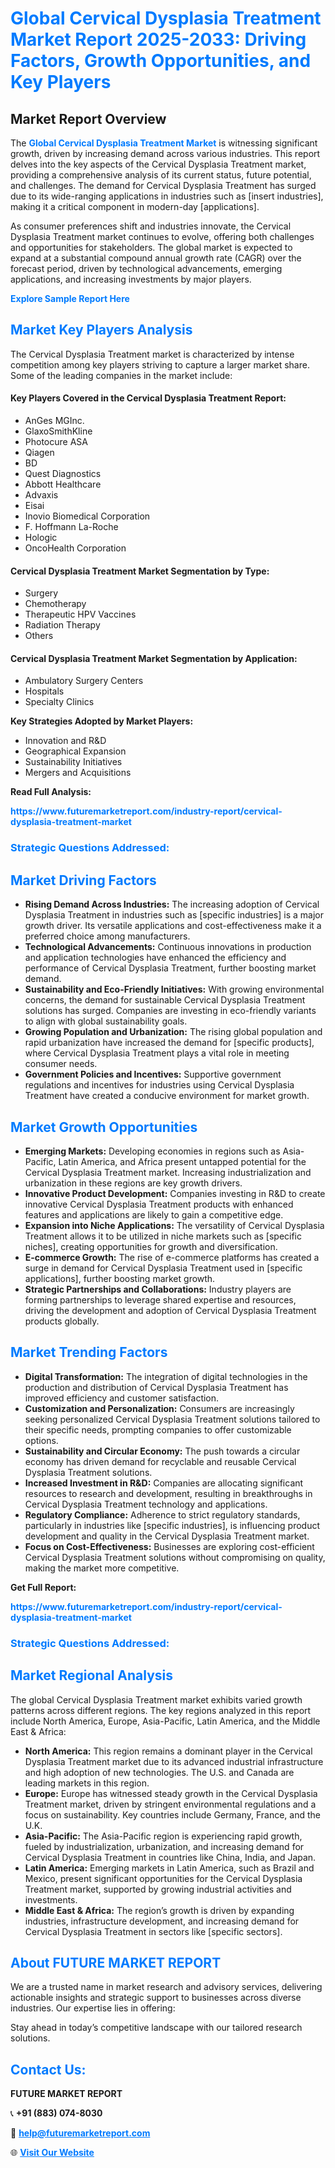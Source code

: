 <h1 style="color: #007BFF;">Global Cervical Dysplasia Treatment Market Report 2025-2033: Driving Factors, Growth Opportunities, and Key Players</h1>

<section id="overview">
<h2>Market Report Overview</h2>
<p>The <a href="https://www.futuremarketreport.com/industry-report/cervical-dysplasia-treatment-market" style="color: #007BFF; text-decoration: none;"><strong>Global Cervical Dysplasia Treatment Market</strong></a> is witnessing significant growth, driven by increasing demand across various industries. This report delves into the key aspects of the Cervical Dysplasia Treatment market, providing a comprehensive analysis of its current status, future potential, and challenges. The demand for Cervical Dysplasia Treatment has surged due to its wide-ranging applications in industries such as [insert industries], making it a critical component in modern-day [applications].</p>
<p>As consumer preferences shift and industries innovate, the Cervical Dysplasia Treatment market continues to evolve, offering both challenges and opportunities for stakeholders. The global market is expected to expand at a substantial compound annual growth rate (CAGR) over the forecast period, driven by technological advancements, emerging applications, and increasing investments by major players.</p>
</section>

<section id="overview">
<p><a href="https://www.futuremarketreport.com/request-sample/reportId=47034" style="color: #007BFF; text-decoration: none;"><strong>Explore Sample Report Here</strong></a></p>
</section>

<section id="key-players">
<h2 style="color: #007BFF;">Market Key Players Analysis</h2>
<p>The Cervical Dysplasia Treatment market is characterized by intense competition among key players striving to capture a larger market share. Some of the leading companies in the market include:</p>
<h4>Key Players Covered in the Cervical Dysplasia Treatment Report:</h4>
<ul><li>AnGes MGInc.</li><li>GlaxoSmithKline</li><li>Photocure ASA</li><li>Qiagen</li><li>BD</li><li>Quest Diagnostics</li><li>Abbott Healthcare</li><li>Advaxis</li><li>Eisai</li><li>Inovio Biomedical Corporation</li><li>F. Hoffmann La-Roche</li><li>Hologic</li><li>OncoHealth Corporation</li></ul>
<h4>Cervical Dysplasia Treatment Market Segmentation by Type:</h4>
<ul><li>Surgery</li><li>Chemotherapy</li><li>Therapeutic HPV Vaccines</li><li>Radiation Therapy</li><li>Others</li></ul>

<h4>Cervical Dysplasia Treatment Market Segmentation by Application:</h4>
<ul><li>Ambulatory Surgery Centers</li><li>Hospitals</li><li>Specialty Clinics</li></ul>
<p><strong>Key Strategies Adopted by Market Players:</strong></p>
<ul>
<li>Innovation and R&D</li>
<li>Geographical Expansion</li>
<li>Sustainability Initiatives</li>
<li>Mergers and Acquisitions</li>
</ul>
</section>

<section>
<p><strong>Read Full Analysis: </strong></p><a href="https://www.futuremarketreport.com/industry-report/cervical-dysplasia-treatment-market" style="color: #007BFF; text-decoration: none;"><strong>https://www.futuremarketreport.com/industry-report/cervical-dysplasia-treatment-market</strong></a>
<h3 style="color: #007BFF;">Strategic Questions Addressed:</h3>
</section>

<section id="driving-factors">
<h2 style="color: #007BFF;">Market Driving Factors</h2>
<ul>
<li><strong>Rising Demand Across Industries:</strong> The increasing adoption of Cervical Dysplasia Treatment in industries such as [specific industries] is a major growth driver. Its versatile applications and cost-effectiveness make it a preferred choice among manufacturers.</li>
<li><strong>Technological Advancements:</strong> Continuous innovations in production and application technologies have enhanced the efficiency and performance of Cervical Dysplasia Treatment, further boosting market demand.</li>
<li><strong>Sustainability and Eco-Friendly Initiatives:</strong> With growing environmental concerns, the demand for sustainable Cervical Dysplasia Treatment solutions has surged. Companies are investing in eco-friendly variants to align with global sustainability goals.</li>
<li><strong>Growing Population and Urbanization:</strong> The rising global population and rapid urbanization have increased the demand for [specific products], where Cervical Dysplasia Treatment plays a vital role in meeting consumer needs.</li>
<li><strong>Government Policies and Incentives:</strong> Supportive government regulations and incentives for industries using Cervical Dysplasia Treatment have created a conducive environment for market growth.</li>
</ul>
</section>

<section id="growth-opportunities">
<h2 style="color: #007BFF;">Market Growth Opportunities</h2>
<ul>
<li><strong>Emerging Markets:</strong> Developing economies in regions such as Asia-Pacific, Latin America, and Africa present untapped potential for the Cervical Dysplasia Treatment market. Increasing industrialization and urbanization in these regions are key growth drivers.</li>
<li><strong>Innovative Product Development:</strong> Companies investing in R&D to create innovative Cervical Dysplasia Treatment products with enhanced features and applications are likely to gain a competitive edge.</li>
<li><strong>Expansion into Niche Applications:</strong> The versatility of Cervical Dysplasia Treatment allows it to be utilized in niche markets such as [specific niches], creating opportunities for growth and diversification.</li>
<li><strong>E-commerce Growth:</strong> The rise of e-commerce platforms has created a surge in demand for Cervical Dysplasia Treatment used in [specific applications], further boosting market growth.</li>
<li><strong>Strategic Partnerships and Collaborations:</strong> Industry players are forming partnerships to leverage shared expertise and resources, driving the development and adoption of Cervical Dysplasia Treatment products globally.</li>
</ul>
</section>

<section id="trending-factors">
<h2 style="color: #007BFF;">Market Trending Factors</h2>
<ul>
<li><strong>Digital Transformation:</strong> The integration of digital technologies in the production and distribution of Cervical Dysplasia Treatment has improved efficiency and customer satisfaction.</li>
<li><strong>Customization and Personalization:</strong> Consumers are increasingly seeking personalized Cervical Dysplasia Treatment solutions tailored to their specific needs, prompting companies to offer customizable options.</li>
<li><strong>Sustainability and Circular Economy:</strong> The push towards a circular economy has driven demand for recyclable and reusable Cervical Dysplasia Treatment solutions.</li>
<li><strong>Increased Investment in R&D:</strong> Companies are allocating significant resources to research and development, resulting in breakthroughs in Cervical Dysplasia Treatment technology and applications.</li>
<li><strong>Regulatory Compliance:</strong> Adherence to strict regulatory standards, particularly in industries like [specific industries], is influencing product development and quality in the Cervical Dysplasia Treatment market.</li>
<li><strong>Focus on Cost-Effectiveness:</strong> Businesses are exploring cost-efficient Cervical Dysplasia Treatment solutions without compromising on quality, making the market more competitive.</li>
</ul>
</section>

<section>
<p><strong>Get Full Report: </strong></p><a href="https://www.futuremarketreport.com/industry-report/cervical-dysplasia-treatment-market" style="color: #007BFF; text-decoration: none;"><strong>https://www.futuremarketreport.com/industry-report/cervical-dysplasia-treatment-market</strong></a>
<h3 style="color: #007BFF;">Strategic Questions Addressed:</h3>
</section>


<section id="regional-analysis">
<h2 style="color: #007BFF;">Market Regional Analysis</h2>
<p>The global Cervical Dysplasia Treatment market exhibits varied growth patterns across different regions. The key regions analyzed in this report include North America, Europe, Asia-Pacific, Latin America, and the Middle East & Africa:</p>
<ul>
<li><strong>North America:</strong> This region remains a dominant player in the Cervical Dysplasia Treatment market due to its advanced industrial infrastructure and high adoption of new technologies. The U.S. and Canada are leading markets in this region.</li>
<li><strong>Europe:</strong> Europe has witnessed steady growth in the Cervical Dysplasia Treatment market, driven by stringent environmental regulations and a focus on sustainability. Key countries include Germany, France, and the U.K.</li>
<li><strong>Asia-Pacific:</strong> The Asia-Pacific region is experiencing rapid growth, fueled by industrialization, urbanization, and increasing demand for Cervical Dysplasia Treatment in countries like China, India, and Japan.</li>
<li><strong>Latin America:</strong> Emerging markets in Latin America, such as Brazil and Mexico, present significant opportunities for the Cervical Dysplasia Treatment market, supported by growing industrial activities and investments.</li>
<li><strong>Middle East & Africa:</strong> The region’s growth is driven by expanding industries, infrastructure development, and increasing demand for Cervical Dysplasia Treatment in sectors like [specific sectors].</li>
</ul>
</section>

<footer>
<h2 style="color: #007BFF;">About FUTURE MARKET REPORT</h2>
<p>We are a trusted name in market research and advisory services, delivering actionable insights and strategic support to businesses across diverse industries. Our expertise lies in offering:</p>

<p>Stay ahead in today’s competitive landscape with our tailored research solutions.</p>

<h2 style="color: #007BFF;">Contact Us:</h2>
<p><strong>FUTURE MARKET REPORT</strong></p>
<p>📞 <strong>+91 (883) 074-8030</strong></p>
<p>📧 <strong><a href="mailto:help@futuremarketreport.com" style="color: #007BFF;">help@futuremarketreport.com</a></strong></p>
<p>🌐 <strong><a href="https://www.futuremarketreport.com/" style="color: #007BFF;">Visit Our Website</a></strong></p>
</footer>